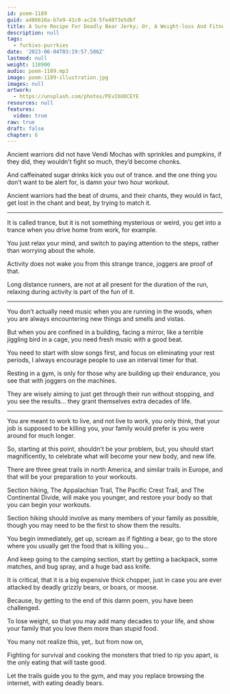 ```yaml
---
id: poem-1189
guid: a486616a-b7e9-41c0-ac24-5fe4873e5dbf
title: A Sure Recipe For Deadly Bear Jerky; Or, A Weight-loss And Fitness Program For The Rest Of Us
description: null
tags:
  - furkies-purrkies
date: '2023-06-04T03:19:57.506Z'
lastmod: null
weight: 118900
audio: poem-1189.mp3
image: poem-1189-illustration.jpg
images: null
artwork:
  - https://unsplash.com/photos/PEvI6UOCEYE
resources: null
features:
  video: true
raw: true
draft: false
chapter: 6
---
```


Ancient warriors did not have Vendi Mochas with sprinkles and pumpkins,
if they did, they wouldn't fight so much, they’d become chonks.

And caffeinated sugar drinks kick you out of trance.
and the one thing you don’t want to be alert for, is damn your two hour workout.

Ancient warriors had the beat of drums, and their chants,
they would in fact, get lost in the chant and beat, by trying to match it.

---

It is called trance, but it is not something mysterious or weird,
you get into a trance when you drive home from work, for example.

You just relax your mind, and switch to paying attention to the steps,
rather than worrying about the whole.

Activity does not wake you from this strange trance,
joggers are proof of that.

Long distance runners, are not at all present for the duration of the run,
relaxing during activity is part of the fun of it.

---

You don’t actually need music when you are running in the woods,
when you are always encountering new things and smells and vistas.

But when you are confined in a building, facing a mirror,
like a terrible jiggling bird in a cage, you need fresh music with a good beat.

You need to start with slow songs first, and focus on eliminating your rest periods,
I always encourage people to use an interval timer for that.

Resting in a gym, is only for those why are building up their endurance,
you see that with joggers on the machines.

They are wisely aiming to just get through their run without stopping,
and you see the results... they grant themselves extra decades of life.

---

You are meant to work to live, and not live to work, you only think,
that your job is supposed to be killing you, your family would prefer is you were around for much longer.

So, starting at this point, shouldn't be your problem, but, you should start magnificently,
to celebrate what will become your new body, and new life.

There are three great trails in north America, and similar trails in Europe,
and that will be your preparation to your workouts.

Section hiking, The Appalachian Trail, The Pacific Crest Trail, and The Continental Divide,
will make you younger, and restore your body so that you can begin your workouts.

Section hiking should involve as many members of your family as possible,
though you may need to be the first to show them the results.

You begin immediately, get up, scream as if fighting a bear,
go to the store where you usually get the food that is killing you...

And keep going to the camping section, start by getting a backpack,
some matches, and bug spray, and a huge bad ass knife.

It is critical, that it is a big expensive thick chopper,
just in case you are ever attacked by deadly grizzly bears, or boars, or moose.

Because, by getting to the end of this damn poem,
you have been challenged.

To lose weight, so that you may add many decades to your life,
and show your family that you love them more than stupid food.

You many not realize this, yet,.
but from now on,

Fighting for survival and cooking the monsters that tried to rip you apart,
is the only eating that will taste good.

Let the trails guide you to the gym,
and may you replace browsing the internet, with eating deadly bears.
